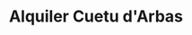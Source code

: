 ---
title: "Alquiler Cuetu d'Arbas"
url: /cangas-del-narcea/alquiler-cuetu-darbas/
shop: esquiar
---